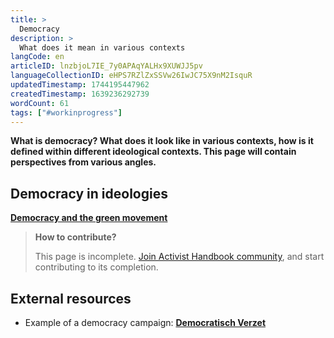 ```yaml
---
title: >
  Democracy
description: >
  What does it mean in various contexts
langCode: en
articleID: lnzbjoL7IE_7y0APAqYALHx9XUWJJ5pv
languageCollectionID: eHPS7RZlZxSSVw26IwJC75X9nM2IsquR
updatedTimestamp: 1744195447962
createdTimestamp: 1639236292739
wordCount: 61
tags: ["#workinprogress"]
---
```


**What is democracy? What does it look like in various contexts, how is it defined within different ideological contexts. This page will contain perspectives from various angles.**

## **Democracy in ideologies**

[**Democracy and the green movement**](/getting-started/democracy/greens)

> **How to contribute?**
> 
> This page is incomplete. [Join Activist Handbook community](/join), and start contributing to its completion.

## External resources

-   Example of a democracy campaign: [**Democratisch Verzet**](https://democratischverzet.nl/?utm_source=activisthandbook.org)